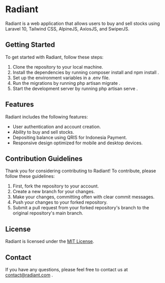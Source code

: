 # Radiant 
 
Radiant is a web application that allows users to buy and sell stocks using Laravel 10, Tailwind CSS, AlpineJS, AxiosJS, and SwiperJS. 
 
## Getting Started 
 
To get started with Radiant, follow these steps: 
1. Clone the repository to your local machine. 
2. Install the dependencies by running  composer install  and  npm install . 
3. Set up the environment variables in a  .env  file. 
4. Run the migrations by running  php artisan migrate . 
5. Start the development server by running  php artisan serve . 
 
## Features 
 
Radiant includes the following features: 
- User authentication and account creation. 
- Ability to buy and sell stocks. 
- Depositing balance using QRIS for Indonesia Payment. 
- Responsive design optimized for mobile and desktop devices. 
 
## Contribution Guidelines 
 
Thank you for considering contributing to Radiant! To contribute, please follow these guidelines: 
1. First, fork the repository to your account. 
2. Create a new branch for your changes. 
3. Make your changes, committing often with clear commit messages. 
4. Push your changes to your forked repository. 
5. Submit a pull request from your forked repository's branch to the original repository's  main  branch. 
 
## License 
 
Radiant is licensed under the [MIT License](https://opensource.org/licenses/MIT). 
 
## Contact 
 
If you have any questions, please feel free to contact us at  contact@radiant.com .
